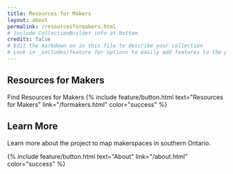 ```yaml
---
title: Resources for Makers
layout: about
permalink: /resourcesformakers.html
# include CollectionBuilder info at bottom
credits: false
# Edit the markdown on in this file to describe your collection
# Look in _includes/feature for options to easily add features to the page
---
```


## Resources for Makers
Find Resources for Makers 
{% include feature/button.html text="Resources for Makers" link="/formakers.html" color="success" %}


## Learn More

Learn more about the project to map makerspaces in southern Ontario.

{% include feature/button.html text="About" link="/about.html" color="success" %}